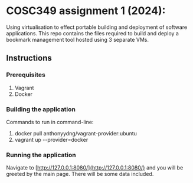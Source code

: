 # COSC349 assignment 1 (2024): 

Using virtualisation to effect portable building and deployment of software applications.
This repo contains the files required to build and deploy a bookmark management tool hosted using 3 separate VMs.

## Instructions

### Prerequisites

1. Vagrant
2. Docker

### Building the application

Commands to run in command-line:
1. docker pull anthonyydng/vagrant-provider:ubuntu
2. vagrant up --provider=docker

### Running the application

Navigate to [http://127.0.0.1:8080/]{http://127.0.0.1:8080/} and you will be greeted by the main page.
There will be some data included.